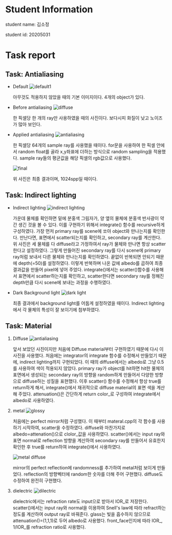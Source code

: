 
# Student Information

student name: 김소정

student id: 20205031

# Task report


## Task: Antialiasing

* Default
![default1](https://user-images.githubusercontent.com/78066907/172670650-53d1d2cb-7693-4a9a-996f-a2bc61568536.png)

	아무것도 적용하지 않았을 때의 기본 이미지이다. 4개의 object가 있다. 

* Before antialiasing
![diffuse](https://user-images.githubusercontent.com/78066907/172670782-c2fc78ba-17c7-4c94-9fae-063a0ff10191.png)

	한 픽셀당 한 개의 ray만 사용하였을 때의 사진이다. 보다시피 화질이 낮고 노이즈가 많아 보인다.

* Applied antialiasing
![antialiasing](https://user-images.githubusercontent.com/78066907/172671000-68ca4dcb-2710-4a42-9080-bb2ea25e0555.png)

	한 픽셀당 64개의 sample ray를 사용했을 때이다. for문을 사용하여 한 픽셀 안에서 random float를 골라 x,y좌표에 더하는 방식으로 random sampling을 적용했다. sample ray들의 평균값을 해당 픽셀의 rgb값으로 사용했다.
	
	![final](https://user-images.githubusercontent.com/78066907/172687428-5963825d-2c68-4165-bf07-82153947b11e.png)

	위 사진은 최종 결과이며, 1024spp일 때이다.  

## Task: Indirect lighting

* Indirect lighting
![indirect lighting](https://user-images.githubusercontent.com/78066907/172676713-1c508215-2e5d-4794-81b7-30cdfd256b9c.png)

  가운데 물체를 확인하면 밑에 분홍색 그림자가, 양 옆의 물체에 분홍색 반사광이 약간 생긴 것을 볼 수 있다. 이를 구현하기 위해서 integrate() 함수를 recursive하게 구성하였다. 가장 먼저 primary ray를 scene에 쏘아 object와 만나는지를 확인한다. 만난다면, 표면에서 scatter되는지를 확인하고, secondary ray를 계산한다. 위 사진은 세 물체를 다 diffuse라고 가정하여서 ray가 물체와 만나면 항상 scatter한다고 설정하였다. 그렇게 만들어진 secondary ray를 다시 scene에 primary ray처럼 보내서 다른 물체와 만나는지를 확인하였다. 끝없이 반복되면 안되기 때문에 depth(=50)를 설정하였다. 이렇게 반복하며 나온 값에 albedo를 곱하여 최종 결과값을 만들어 pixel에 넣어 주었다. integrate()에서는 scatter()함수를 사용해서 표면에서 scatter하는지를 확인하고, scatter한다면 secondary ray를 정해진 depth만큼 다시 scene에 보내는 과정을 수행하였다. 


* Dark Background light
![dark light](https://user-images.githubusercontent.com/78066907/172677326-046f8586-3f38-4320-be66-9520e0158227.png)

  최종 결과에서 background light를 어둡게 설정하였을 때이다. Indirect lighting에서 각 물체의 특성이 잘 보이기에 첨부하였다. 


## Task: Material

1. Diffuse
![antialiasing](https://user-images.githubusercontent.com/78066907/172671000-68ca4dcb-2710-4a42-9080-bb2ea25e0555.png)

	앞서 보았던 사진이지만 처음에 Diffuse material부터 구현하였기 때문에 다시 이 사진을 사용했다. 처음에는 integrator의 integrate 함수를 수정해서 만들었기 때문에, indirect lighting까지 구현되었다. 이 때의 diffuse에서는 albedo로 그냥 0.5를 사용하여 색이 적용되지 않았다. primary ray가 object를 hit하면 hit한 물체의 표면에서 생성되는 secondary ray의 방향을 random하게 만들어서 다양한 방향으로 diffuse하는 성질을 표현했다. 이후 scatter() 함수를 수정해서 항상 true를 return하게 해서, integrate()에서 재귀적으로 diffuse material의 표면 색을 계산해 주었다. attenuation()은 간단하게 return color_로 구성하여 integrate에서 albedo로 사용하였다. 

2. metal
![glossy](https://user-images.githubusercontent.com/78066907/172677231-4ad664ee-a677-4831-a774-2884c141fbd6.png)

	처음에는 perfect mirror처럼 구성했다. 이 때부터 materal.cpp의 각 함수를 사용하기 시작하여, scatter을 수정하였다. diffuse와 마찬가지로 albedo=attenation()으로 clolor_값을 사용하였다. scatter()에서는 input ray와 표면 normal로 reflection 방향을 계산하여 secondary ray를 만들어서 유효한지 확인한 후 true를 return하여 integrate()에서 사용하였다. 

	![metal diffuse](https://user-images.githubusercontent.com/78066907/172676736-1808733e-2d02-4a42-8665-249d01ae73c1.png)

	mirror의 perfect reflection에 randomness를 추가하여 metal처럼 보이게 만들었다. reflection의 방향벡터에 random한 숫자를 더해 주어 구현했다. diffuse도 수정하여 완전히 구현했다.

3. dielectric
![dilectric](https://user-images.githubusercontent.com/78066907/172676832-5564ba77-77d4-4589-9d61-ce38d663404f.png)

	dielectric에서는 refraction rate도 input으로 받아서 IOR_로 저장한다. scatter()에서는 input ray와 normal을 이용하여 Snell's law에 따라 refract하는 정도를 계산하여 output ray로 바꿔준다. glass는 빛을 흡수하지 않으므로 attenuation()=(1,1,1)로 두어 albedo로 사용했다. front_face인지에 따라 IOR_, 1/IOR_를 refraction ratio로 사용했다. 

